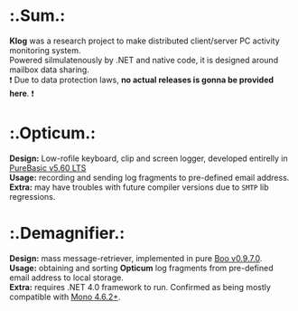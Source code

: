 # :.Sum.:
__Klog__ was a research project to make distributed client/server PC activity monitoring system.  
Powered silmulatenously by .NET and native code, it is designed around mailbox data sharing.  
❗ Due to data protection laws, __no actual releases is gonna be provided here__. ❗

# :.Opticum.:
__Design:__ Low-rofile keyboard, clip and screen logger, developed entirelly in [PureBasic v5.60 LTS](https://www.purebasic.com/)  
__Usage:__ recording and sending log fragments to pre-defined email address.  
__Extra:__ may have troubles with future compiler versions due to `SMTP` lib regressions.  

# :.Demagnifier.:
__Design:__ mass message-retriever, implemented in pure [Boo v0.9.7.0](https://github.com/boo-lang/boo).  
__Usage:__ obtaining and sorting __Opticum__ log fragments from pre-defined email address to local storage.  
__Extra:__ requires .NET 4.0 framework to run. Confirmed as being mostly compatible with [Mono 4.6.2+](https://github.com/mono/mono).
